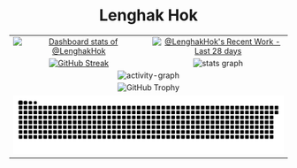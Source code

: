 <!-- Profile Header -->
<div align="center">
  <h1>Lenghak Hok</h1>
  
  <!-- Main Stats Table -->
  <table width="100%">
    <tr>
      <td colspan="1" align="center">
        <!-- User Stats Dashboard -->
        <a href="https://next.ossinsight.io/widgets/official/compose-user-dashboard-stats?user_id=125646707" target="_blank" style="display: block" width="100%" align="center">
          <picture>
            <source media="(prefers-color-scheme: dark)" srcset="https://next.ossinsight.io/widgets/official/compose-user-dashboard-stats/thumbnail.png?user_id=125646707&image_size=auto&color_scheme=dark" width="100%" height="auto">
            <img alt="Dashboard stats of @LenghakHok" src="https://next.ossinsight.io/widgets/official/compose-user-dashboard-stats/thumbnail.png?user_id=125646707&image_size=auto&color_scheme=light" width="100%" height="auto">
          </picture>
        </a>
      </td>
      <td colspan="1" align="center">
        <a href="https://next.ossinsight.io/widgets/official/compose-currently-working-on?user_id=125646707&activity_type=all" target="_blank" style="display: block" width="100%" align="center">
          <picture>
            <source media="(prefers-color-scheme: dark)" srcset="https://next.ossinsight.io/widgets/official/compose-currently-working-on/thumbnail.png?user_id=125646707&activity_type=all&image_size=auto&color_scheme=dark" width="100%" height="auto">
            <img alt="@LenghakHok's Recent Work - Last 28 days" src="https://next.ossinsight.io/widgets/official/compose-currently-working-on/thumbnail.png?user_id=125646707&activity_type=all&image_size=auto&color_scheme=light" width="100%" height="auto">
          </picture>
        </a>
    </td>
    </tr>
    <tr>
      <td width="33%" align="center">
        <!-- GitHub Streak -->
        <a href="https://git.io/streak-stats">
          <picture>
            <img src="https://streak-stats.demolab.com?user=LenghakHok&hide_border=true&border_radius=0&short_numbers=true&theme=transparent" alt="GitHub Streak" width="100%" height="auto"/>
          <picture>
          </a>
      </td>
      <td width="33%" align="center">
        <!-- GitHub Stats -->
        <img src="https://github-readme-stats.vercel.app/api?username=LenghakHok&hide_title=false&hide_rank=false&show_icons=true&include_all_commits=true&count_private=true&disable_animations=false&theme=transparent&locale=en&hide_border=true&order=1" width="100%" alt="stats graph" />
      </td>
    </tr>
    <tr>
      <td colspan="2" align="center">
        <!-- Activity Graph -->
        <img src="https://github-readme-activity-graph.vercel.app/graph?username=LenghakHok&radius=16&bg_color=00000000&theme=github-compact&area=true&order=5&hide_border=true" width="100%" alt="activity-graph" />
      </td>
    </tr>
    <tr>
      <td colspan="2" align="center">
         <!-- Trophy with dark mode support --> 
        <picture> 
          <source media="(prefers-color-scheme: dark)" srcset="https://github-profile-trophy.vercel.app?username=LenghakHok&theme=dark&column=-1&row=1&margin-w=8&margin-h=8&no-bg=true&no-frame=true&order=4" width="100%">
          <img alt="GitHub Trophy" src="https://github-profile-trophy.vercel.app?username=LenghakHok&theme=light&column=-1&row=1&margin-w=8&margin-h=8&no-bg=true&no-frame=true&order=4" width="100%">
         </picture>
      </td>
    </tr>
    <tr>
      <td colspan="2" align="center">
        <!-- Snake Animation -->
        <picture>
          <source media="(prefers-color-scheme: dark)" srcset="https://github.com/Lenghak/Lenghak/blob/output/github-contribution-grid-snake-dark.svg">
          <source media="(prefers-color-scheme: light)" srcset="https://github.com/Lenghak/Lenghak/blob/output/github-contribution-grid-snake.svg">
          <img alt="Snake" src="https://github.com/LenghakHok/LenghakHok/blob/output/github-contribution-grid-snake.svg" width="100%">
        </picture>
      </td>
    </tr>
  </table>
</div>
